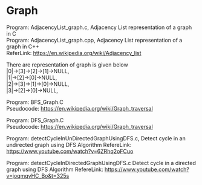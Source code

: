 # Graph
Program: AdjacencyList_graph.c, Adjacency List representation of a graph in C  
Program: AdjacencyList_graph.cpp, Adjacency List representation of a graph in C++  
ReferLink: https://en.wikipedia.org/wiki/Adjacency_list  
  
There are representation of graph is given below  
|0|->[3]->[2]->[1]->NULL,  
|1|->[2]->[0]->NULL,  
|2|->[3]->[1]->[0]->NULL,  
|3|->[2]->[0]->NULL,  
  
Program: BFS_Graph.C  
Pseudocode: https://en.wikipedia.org/wiki/Graph_traversal  
  
Program: DFS_Graph.C  
Pseudocode: https://en.wikipedia.org/wiki/Graph_traversal  

Program: detectCycleInUnDirectedGraphUsingDFS.c, 
Detect cycle in an undirected graph using DFS Algorithm
RefereLink: https://www.youtube.com/watch?v=6ZRhq2oFCuo

Program: detectCycleInDirectedGraphUsingDFS.c
Detect cycle in a directed graph using DFS Algorithm
RefereLink: https://www.youtube.com/watch?v=joqmqvHC_Bo&t=325s
